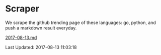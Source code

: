 # Scraper

We scrape the github trending page of these languages: go, python, and push a markdown result everyday.

[2017-08-13.md](https://github.com/borays/Scraper/blob/master/2017-08-13.md)

Last Updated: 2017-08-13 11:03:18